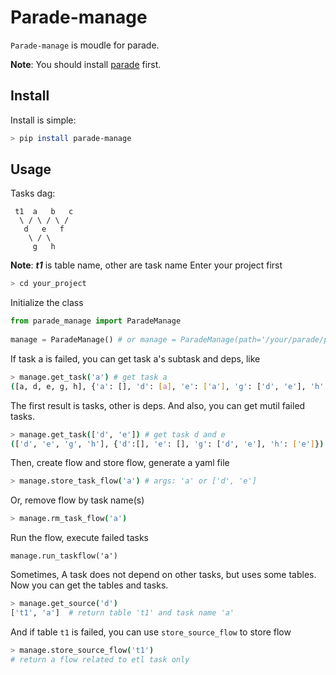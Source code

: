 # Parade-manage

`Parade-manage` is moudle for parade.

**Note**: You should install [parade](https://github.com/bailaohe/parade) first.

## Install
Install is simple:
```bash
> pip install parade-manage
```
## Usage
Tasks dag:  
```
 t1  a   b   c
  \ / \ / \ / 
   d   e   f
    \ / \
     g   h
```
**Note**: ***t1*** is table name, other are task name
Enter your project first
```bash
> cd your_project
```
Initialize the class
```python
from parade_manage import ParadeManage
	
manage = ParadeManage() # or manage = ParadeManage(path='/your/parade/project/path')
```
If task a is failed, you can get task a's subtask and deps, like 

```bash
> manage.get_task('a') # get task a
([a, d, e, g, h], {'a': [], 'd': [a], 'e': ['a'], 'g': ['d', 'e'], 'h': [e]})
```
The first result is tasks, other is deps. And also, you can get mutil failed tasks.

```bash
> manage.get_task(['d', 'e']) # get task d and e
(['d', 'e', 'g', 'h'], {'d':[], 'e': [], 'g': ['d', 'e'], 'h': ['e']})
```
Then, create flow and store flow, generate a yaml file
```bash
> manage.store_task_flow('a') # args: 'a' or ['d', 'e']  
```
Or, remove flow by task name(s)
```bash
> manage.rm_task_flow('a')
```
Run the flow, execute failed tasks
```
manage.run_taskflow('a')
```
Sometimes, A task does not depend on other tasks, but uses some tables.
Now you can get the tables and tasks.
```bash
> manage.get_source('d')
['t1', 'a']  # return table 't1' and task name 'a'
```
And if table `t1` is failed, you can use `store_source_flow` to store flow
```bash
> manage.store_source_flow('t1')
# return a flow related to etl task only
```

